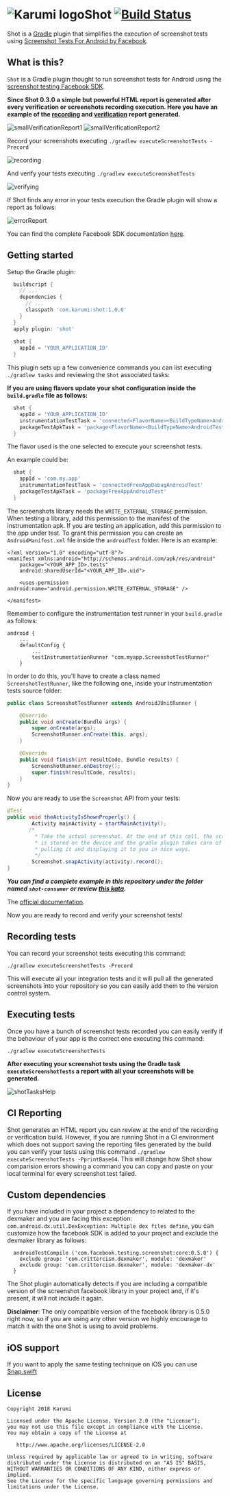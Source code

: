 # ![Karumi logo][karumilogo]Shot [![Build Status](https://travis-ci.org/Karumi/Shot.svg?branch=master)](https://travis-ci.org/Karumi/Shot)

Shot is a [Gradle](https://gradle.org/) plugin that simplifies the execution of screenshot tests using [Screenshot Tests For Android by Facebook](http://facebook.github.io/screenshot-tests-for-android/).

## What is this?

``Shot`` is a Gradle plugin thought to run screenshot tests for Android using the [screenshot testing Facebook SDK](http://facebook.github.io/screenshot-tests-for-android/).

**Since Shot 0.3.0 a simple but powerful HTML report is generated after every verification or screenshots recording execution. Here you have an example of the [recording](./art/recordReport.png) and [verification](./art/verificationReport.png) report generated.** 

![smallVerificationReport1](./art/smallVerificationReport1.png)
![smallVerificationReport2](./art/smallVerificationReport2.png)

Record your screenshots executing ``./gradlew executeScreenshotTests -Precord``

![recording](./art/recording.gif)

And verify your tests executing ``./gradlew executeScreenshotTests``

![verifying](./art/verifying.gif)

If Shot finds any error in your tests execution the Gradle plugin will show a report as follows:

![errorReport](./art/errorReport.png)

You can find the complete Facebook SDK documentation [here](https://facebook.github.io/screenshot-tests-for-android/).

## Getting started

Setup the Gradle plugin:

```groovy
  buildscript {
    // ...
    dependencies {
      // ...
      classpath 'com.karumi:shot:1.0.0'
    }
  }
  apply plugin: 'shot'
  
  shot {
    appId = 'YOUR_APPLICATION_ID'
  }
```

This plugin sets up a few convenience commands you can list executing ``./gradlew tasks`` and reviewing the ``Shot`` associated tasks:

**If you are using flavors update your shot configuration inside the ``build.gradle`` file as follows:**


```groovy
  shot {
    appId = 'YOUR_APPLICATION_ID'
    instrumentationTestTask = 'connected<FlavorName><BuildTypeName>AndroidTest'
    packageTestApkTask = 'package<FlavorName><BuildTypeName>AndroidTest'
  }
```

The flavor used is the one selected to execute your screenshot tests.

An example could be:

```groovy
  shot {
    appId = 'com.my.app'
    instrumentationTestTask = 'connectedFreeAppDebugAndroidTest'
    packageTestApkTask = 'packageFreeAppAndroidTest'
  }
```

The screenshots library needs the ``WRITE_EXTERNAL_STORAGE`` permission. When testing a library, add this permission to the manifest of the instrumentation apk. If you are testing an application, add this permission to the app under test. To grant this permission you can create an ``AndroidManifest.xml`` file inside the ``androidTest`` folder. Here is an example:

```
<?xml version="1.0" encoding="utf-8"?>
<manifest xmlns:android="http://schemas.android.com/apk/res/android"
    package="<YOUR_APP_ID>.tests"
    android:sharedUserId="<YOUR_APP_ID>.uid">

    <uses-permission android:name="android.permission.WRITE_EXTERNAL_STORAGE" />

</manifest>
```

Remember to configure the instrumentation test runner in your ``build.gradle`` as follows:

```
android {
    ...
    defaultConfig {
        ...
        testInstrumentationRunner "com.myapp.ScreenshotTestRunner"
    }

```

In order to do this, you'll have to create a class named ``ScreenshotTestRunner``, like the following one, inside your instrumentation tests source folder:
 
```java
public class ScreenshotTestRunner extends AndroidJUnitRunner {

    @Override
    public void onCreate(Bundle args) {
        super.onCreate(args);
        ScreenshotRunner.onCreate(this, args);
    }

    @Override
    public void finish(int resultCode, Bundle results) {
        ScreenshotRunner.onDestroy();
        super.finish(resultCode, results);
    }
}
```
 
Now you are ready to use the ``Screenshot`` API from your tests:

```java
@Test
public void theActivityIsShownProperly() {
        Activity mainActivity = startMainActivity();
       /*
         * Take the actual screenshot. At the end of this call, the screenshot
         * is stored on the device and the gradle plugin takes care of
         * pulling it and displaying it to you in nice ways.
         */
        Screenshot.snapActivity(activity).record();
} 
```

***You can find a complete example in this repository under the folder named ``shot-consumer`` or review [this kata](https://github.com/Karumi/KataScreenshotAndroid/).***

The [official documentation](https://facebook.github.io/screenshot-tests-for-android).

Now you are ready to record and verify your screenshot tests! 

## Recording tests

You can record your screenshot tests executing this command:

```
./gradlew executeScreenshotTests -Precord
```

This will execute all your integration tests and it will pull all the generated screenshots into your repository so you can easily add them to the version control system.

## Executing tests

Once you have a bunch of screenshot tests recorded you can easily verify if the behaviour of your app is the correct one executing this command:

```
./gradlew executeScreenshotTests
```

**After executing your screenshot tests using the Gradle task ``executeScreenshotTests`` a report with all your screenshots will be generated.**

![shotTasksHelp](./art/tasksDescription.png)

[karumilogo]: https://cloud.githubusercontent.com/assets/858090/11626547/e5a1dc66-9ce3-11e5-908d-537e07e82090.png

## CI Reporting

Shot generates an HTML report you can review at the end of the recording or verification build. However, if you are running Shot in a CI environment which does not support saving the reporting files generated by the build you can verify your tests using this command ``./gradlew executeScreenshotTests -PprintBase64``. This will change how Shot show comparision errors showing a command you can copy and paste on your local terminal for every screenshot test failed.

## Custom dependencies

If you have included in your project a dependency to related to the dexmaker and you are facing this exception: ``com.android.dx.util.DexException: Multiple dex files define``, you can customize how the facebook SDK is added to your project and exclude the dexmaker library as follows:

 ```
   androidTestCompile ('com.facebook.testing.screenshot:core:0.5.0') {
     exclude group: 'com.crittercism.dexmaker', module: 'dexmaker'
     exclude group: 'com.crittercism.dexmaker', module: 'dexmaker-dx'
   }
 ```
 
The Shot plugin automatically detects if you are including a compatible version of the screenshot facebook library in your project and, if it's present, it will not include it again.
 
**Disclaimer**: The only compatible version of the facebook library is 0.5.0 right now, so if you are using any other version we highly encourage to match it with the one Shot is using to avoid problems.

## iOS support

If you want to apply the same testing technique on iOS you can use [Snap.swift](https://github.com/skyweb07/Snap.swift)

License
-------

    Copyright 2018 Karumi

    Licensed under the Apache License, Version 2.0 (the "License");
    you may not use this file except in compliance with the License.
    You may obtain a copy of the License at

       http://www.apache.org/licenses/LICENSE-2.0

    Unless required by applicable law or agreed to in writing, software
    distributed under the License is distributed on an "AS IS" BASIS,
    WITHOUT WARRANTIES OR CONDITIONS OF ANY KIND, either express or implied.
    See the License for the specific language governing permissions and
    limitations under the License.
